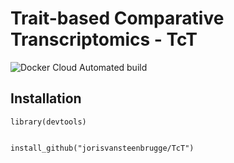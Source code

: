 # Trait-based Comparative Transcriptomics - TcT

![Docker Cloud Automated build](https://img.shields.io/docker/cloud/automated/jorisvsteenbrugge/tbasco?style=for-the-badge)


## Installation
```{r]
library(devtools)


install_github("jorisvansteenbrugge/TcT")

```
